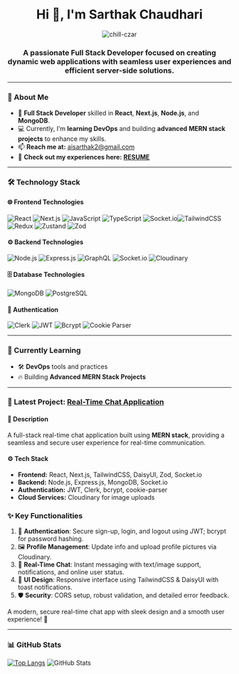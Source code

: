 <h1 align="center">Hi 👋, I'm Sarthak Chaudhari</h1>

<p align="center">
  <img src="https://komarev.com/ghpvc/?username=chill-czar&label=Profile%20Views&color=0e75b6&style=flat" alt="chill-czar" />
</p>

<h3 align="center">A passionate Full Stack Developer focused on creating dynamic web applications with seamless user experiences and efficient server-side solutions.</h3>

---

### 🌟 About Me
- 🚀 **Full Stack Developer** skilled in **React**, **Next.js**, **Node.js**, and **MongoDB**.
- 💻 Currently, I’m **learning DevOps** and building **advanced MERN stack projects** to enhance my skills.
- 📫 **Reach me at:** aisarthak2@gmail.com  
- 📄 **Check out my experiences here:** [**RESUME**](https://docs.google.com/document/d/1b13eRe799Kx1FjV_m4-RIS_v8ub9XXutojPEx_zHFHg/edit?usp=sharing)

---

### 🛠️ Technology Stack

#### 🌐 Frontend Technologies
![React](https://img.shields.io/badge/-React-61DAFB?logo=react&logoColor=white&style=flat) ![Next.js](https://img.shields.io/badge/-Next.js-000000?logo=next.js&logoColor=white&style=flat) ![JavaScript](https://img.shields.io/badge/-JavaScript-F7DF1E?logo=javascript&logoColor=black&style=flat) ![TypeScript](https://img.shields.io/badge/-TypeScript-3178C6?logo=typescript&logoColor=white&style=flat) ![Socket.io](https://img.shields.io/badge/-Socket.io-010101?logo=socket.io&logoColor=white&style=flat)![TailwindCSS](https://img.shields.io/badge/-TailwindCSS-38B2AC?logo=tailwind-css&logoColor=white&style=flat) ![Redux](https://img.shields.io/badge/-Redux-764ABC?logo=redux&logoColor=white&style=flat) ![Zustand](https://img.shields.io/badge/-Zustand-000000?style=flat) ![Zod](https://img.shields.io/badge/-Zod-20C997?style=flat)

#### ⚙️ Backend Technologies
![Node.js](https://img.shields.io/badge/-Node.js-339933?logo=node.js&logoColor=white&style=flat) ![Express.js](https://img.shields.io/badge/-Express.js-000000?logo=express&logoColor=white&style=flat) ![GraphQL](https://img.shields.io/badge/-GraphQL-E10098?logo=graphql&logoColor=white&style=flat) ![Socket.io](https://img.shields.io/badge/-Socket.io-010101?logo=socket.io&logoColor=white&style=flat) ![Cloudinary](https://img.shields.io/badge/-Cloudinary-3448C5?logo=cloudinary&logoColor=white&style=flat)

#### 🗄️ Database Technologies
![MongoDB](https://img.shields.io/badge/-MongoDB-47A248?logo=mongodb&logoColor=white&style=flat) ![PostgreSQL](https://img.shields.io/badge/-PostgreSQL-336791?logo=postgresql&logoColor=white&style=flat)

#### 🔐 Authentication
 ![Clerk](https://img.shields.io/badge/-Clerk-F6832E?style=flat) ![JWT](https://img.shields.io/badge/-JWT-000000?style=flat) ![Bcrypt](https://img.shields.io/badge/-Bcrypt-4D4D4D?style=flat) ![Cookie Parser](https://img.shields.io/badge/-Cookie_Parser-3E8B7F?style=flat)

---

### 🌱 Currently Learning
- 🛠️ **DevOps** tools and practices  
- 🔥 Building **Advanced MERN Stack Projects**  

---

### 📘 Latest Project: [Real-Time Chat Application](https://github.com/chill-czar/real-time-chat-app)
#### 🌟 **Description**
A full-stack real-time chat application built using **MERN stack**, providing a seamless and secure user experience for real-time communication.

#### ⚙️ **Tech Stack**
- **Frontend:** React, Next.js, TailwindCSS, DaisyUI, Zod, Socket.io  
- **Backend:** Node.js, Express.js, MongoDB, Socket.io  
- **Authentication:** JWT, Clerk, bcrypt, cookie-parser  
- **Cloud Services:** Cloudinary for image uploads  
### ✨ **Key Functionalities**  
1. 🔐 **Authentication**: Secure sign-up, login, and logout using JWT; bcrypt for password hashing.  
2. 🖼️ **Profile Management**: Update info and upload profile pictures via Cloudinary.  
3. 💬 **Real-Time Chat**: Instant messaging with text/image support, notifications, and online user status.  
4. 🎨 **UI Design**: Responsive interface using TailwindCSS & DaisyUI with toast notifications.  
5. 🛡️ **Security**: CORS setup, robust validation, and detailed error feedback.  

A modern, secure real-time chat app with sleek design and a smooth user experience! 🚀

---

### 📊 GitHub Stats
[![Top Langs](https://github-readme-stats.vercel.app/api/top-langs/?username=chill-czar&layout=compact&theme=dark)](https://github.com/anuraghazra/github-readme-stats) ![GitHub Stats](https://github-readme-stats.vercel.app/api?username=chill-czar&show_icons=true&theme=radical)
